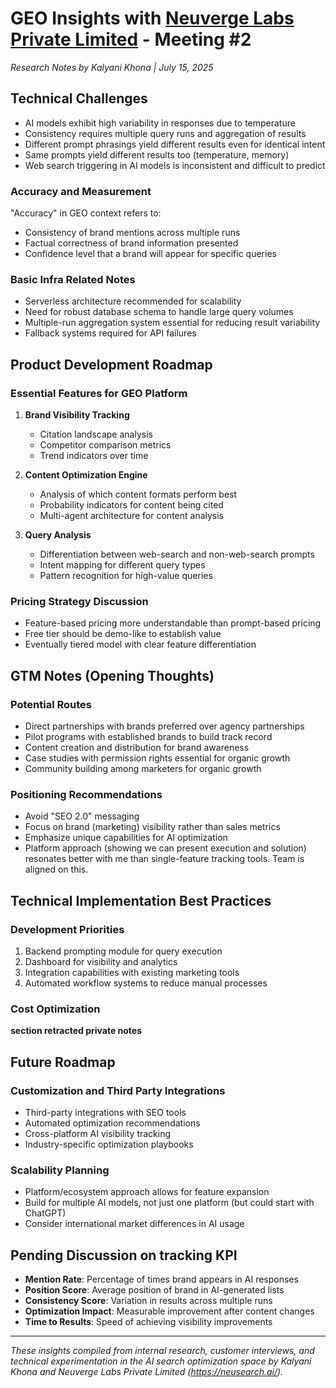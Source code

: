 # GEO Insights with [Neuverge Labs Private Limited](https://neusearch.ai/) - Meeting #2
*Research Notes by Kalyani Khona | July 15, 2025*

## Technical Challenges 

- AI models exhibit high variability in responses due to temperature 
- Consistency requires multiple query runs and aggregation of results
- Different prompt phrasings yield different results even for identical intent
- Same prompts yield different results too (temperature, memory)
- Web search triggering in AI models is inconsistent and difficult to predict

### Accuracy and Measurement
"Accuracy" in GEO context refers to:
  - Consistency of brand mentions across multiple runs
  - Factual correctness of brand information presented
  - Confidence level that a brand will appear for specific queries
  
### Basic Infra Related Notes
- Serverless architecture recommended for scalability
- Need for robust database schema to handle large query volumes
- Multiple-run aggregation system essential for reducing result variability
- Fallback systems required for API failures

## Product Development Roadmap

### Essential Features for GEO Platform
1. **Brand Visibility Tracking**
   - Citation landscape analysis
   - Competitor comparison metrics
   - Trend indicators over time

2. **Content Optimization Engine**
   - Analysis of which content formats perform best
   - Probability indicators for content being cited
   - Multi-agent architecture for content analysis

3. **Query Analysis**
   - Differentiation between web-search and non-web-search prompts
   - Intent mapping for different query types
   - Pattern recognition for high-value queries

### Pricing Strategy Discussion
- Feature-based pricing more understandable than prompt-based pricing
- Free tier should be demo-like to establish value
- Eventually tiered model with clear feature differentiation

## GTM Notes (Opening Thoughts)

### Potential Routes
- Direct partnerships with brands preferred over agency partnerships
- Pilot programs with established brands to build track record
- Content creation and distribution for brand awareness
- Case studies with permission rights essential for organic growth
- Community building among marketers for organic growth

### Positioning Recommendations
- Avoid "SEO 2.0" messaging
- Focus on brand (marketing) visibility rather than sales metrics
- Emphasize unique capabilities for AI optimization
- Platform approach (showing we can present execution and solution) resonates better with me than single-feature tracking tools. Team is aligned on this.

## Technical Implementation Best Practices

### Development Priorities
1. Backend prompting module for query execution
2. Dashboard for visibility and analytics
3. Integration capabilities with existing marketing tools
4. Automated workflow systems to reduce manual processes

### Cost Optimization
**section retracted private notes**

## Future Roadmap 

### Customization and Third Party Integrations
- Third-party integrations with SEO tools
- Automated optimization recommendations
- Cross-platform AI visibility tracking
- Industry-specific optimization playbooks

### Scalability Planning
- Platform/ecosystem approach allows for feature expansion
- Build for multiple AI models, not just one platform (but could start with ChatGPT)
- Consider international market differences in AI usage

## Pending Discussion on tracking KPI

- **Mention Rate**: Percentage of times brand appears in AI responses
- **Position Score**: Average position of brand in AI-generated lists
- **Consistency Score**: Variation in results across multiple runs
- **Optimization Impact**: Measurable improvement after content changes
- **Time to Results**: Speed of achieving visibility improvements

---

*These insights compiled from internal research, customer interviews, and technical experimentation in the AI search optimization space by Kalyani Khona and Neuverge Labs Private Limited (https://neusearch.ai/).*
